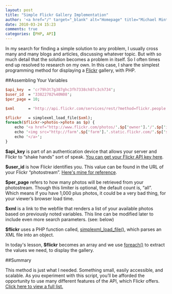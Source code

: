 ```yaml
---
layout: post
title: "Simple Flickr Gallery Implementation"
author: '<a href="/" target="_blank" alt="Homepage" title="Michael Minter">Michael Minter</a>'
date: 2010-03-24 15:23
comments: true
categories: [PHP, API]
---
```


In my search for finding a simple solution to any problem, I usually cross many and many blogs and articles, discussing whatever topic. But with so much detail that the solution becomes a problem in itself. So I often times end up resolved to research on my own. In this case, I share the simplest programming method for displaying a [Flickr](http://flickr.com "Flickr") gallery, with PHP.

<!--more-->

##Assembling Your Variables

``` perl
$api_key  = 'cr79h3t7g387ghc3fh7338ch87c3ch734';
$user_id  = '33822702%40N08';
$per_page = 10;

$xml      = 'http://api.flickr.com/services/rest/?method=flickr.people.getPublicPhotos&api_key='.$api_key.'&user_id='.$user_id.'&per_page='.$per_page;

$flickr   = simplexml_load_file($xml);
foreach($flickr->photos->photo as $p) {
    echo '<a href="http://www.flickr.com/photos/'.$p['owner'].'/'.$p['id'].'">';
    echo '<img src="http://farm'.$p['farm'].'.static.flickr.com/'.$p['server'].'/'.$p['id'].'_'.$p['secret'].'_s.jpg">';
    echo '</a>';
}
```

**$api_key** is part of an authentication device that allows your server and Flickr to “shake hands” sort of speak. [You can get your Flickr API key here](http://www.flickr.com/services/api/keys/ "Flickr API Key").

**$user_id** is how Flickr identifies you. This value can be found in the URL of your Flickr “photostream”. [Here's mine for reference](http://www.flickr.com/photos/33822702@N08/ "Michael Minter's Flickr").

**$per_page** refers to how many photos will be retrieved from your photostream. Though this limiter is optional, the default count is, “all”. Which means if you have 1,000 plus photos, it could be a very bad thing, for your viewer’s browser load time.

**$xml** is a link to the webfile that renders a list of your available photos based on previously noted variables. This line can be modified later to include even more search parameters. (see: below)

**$flickr** uses a PHP function called, [simplexml_load_file()](http://php.net/manual/en/function.simplexml-load-file.php "simplexml_load_file function"), which parses an XML file into an object.

In today's lesson, **$flickr** becomes an array and we use [foreach()](http://us2.php.net/manual/en/control-structures.foreach.php "foreach function") to extract the values we need, to display the gallery.

##Summary

This method is just what I needed. Something small, easily accessible, and scalable. As you experiment with this script, you’ll be afforded the opportunity to use many different features of the API, which Flickr offers. [Click here to view a full list.](http://www.flickr.com/services/api/ "Flickr API Index")
